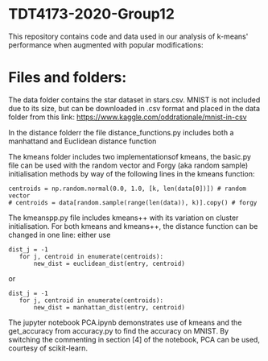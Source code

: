 # TDT4173-2020-Group12

This repository contains code and data used in our analysis of k-means' performance when augmented with popular modifications:

# Files and folders:

The data folder contains the star dataset in stars.csv. MNIST is not included due to its size, but can be downloaded in .csv format and placed in the data folder from this link: https://www.kaggle.com/oddrationale/mnist-in-csv

In the distance folderr the file distance_functions.py includes both a manhattand and Euclidean distance function

The kmeans folder includes two implementationsof kmeans, the basic.py file can be used with the random vector and Forgy (aka random sample) initialisation methods by way of the following lines in the kmeans function:

```
centroids = np.random.normal(0.0, 1.0, [k, len(data[0])]) # random vector
# centroids = data[random.sample(range(len(data)), k)].copy() # forgy
```

The kmeanspp.py file includes kmeans++ with its variation on cluster initialisation. For both kmeans and kmeans++, the distance function can be changed in one line: either use

```
dist_j = -1
   for j, centroid in enumerate(centroids):
       new_dist = euclidean_dist(entry, centroid)
```
or
```
dist_j = -1
   for j, centroid in enumerate(centroids):
       new_dist = manhattan_dist(entry, centroid)
```

The jupyter notebook PCA.ipynb demonstrates use of kmeans and the get_accuracy from accuracy.py to find the accuracy on MNIST. By switching the commenting in section \[4\] of the notebook, PCA can be used, courtesy of scikit-learn.
